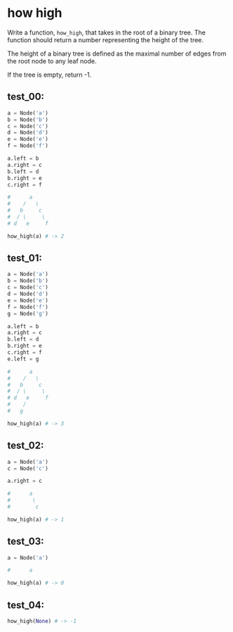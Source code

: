 # how high

Write a function, `how_high`, that takes in the root of a binary tree. The function should return a number representing the height of the tree.

The height of a binary tree is defined as the maximal number of edges from the root node to any leaf node.

If the tree is empty, return -1.

## test_00:

```python
a = Node('a')
b = Node('b')
c = Node('c')
d = Node('d')
e = Node('e')
f = Node('f')

a.left = b
a.right = c
b.left = d
b.right = e
c.right = f

#      a
#    /   \
#   b     c
#  / \     \
# d   e     f

how_high(a) # -> 2
```

## test_01:

```python
a = Node('a')
b = Node('b')
c = Node('c')
d = Node('d')
e = Node('e')
f = Node('f')
g = Node('g')

a.left = b
a.right = c
b.left = d
b.right = e
c.right = f
e.left = g

#      a
#    /   \
#   b     c
#  / \     \
# d   e     f
#    /
#   g

how_high(a) # -> 3
```

## test_02:

```python
a = Node('a')
c = Node('c')

a.right = c

#      a
#       \
#        c

how_high(a) # -> 1
```

## test_03:

```python
a = Node('a')

#      a

how_high(a) # -> 0
```

## test_04:

```python
how_high(None) # -> -1
```
